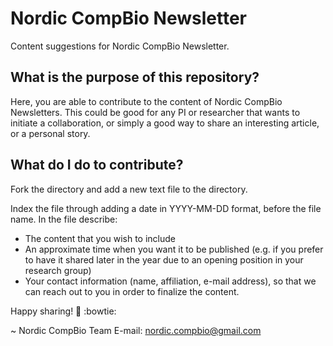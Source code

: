 # Nordic CompBio Newsletter
Content suggestions for Nordic CompBio Newsletter.

## What is the purpose of this repository? 
Here, you are able to contribute to the content of Nordic CompBio Newsletters. 
This could be good for any PI or researcher that wants to initiate a collaboration, 
or simply a good way to share an interesting article, or a personal story.

## What do I do to contribute?
Fork the directory and add a new text file to the directory. 

Index the file through adding a date in YYYY-MM-DD format, before the file name. 
In the file describe: 
* The content that you wish to include
* An approximate time when you want it to be published (e.g. if you prefer to have it shared later in the year due to an opening position in your research group)
* Your contact information (name, affiliation, e-mail address), so that we can reach out to you in order to finalize the content.

Happy sharing! 🦖 :bowtie: 

~ Nordic CompBio Team
E-mail: nordic.compbio@gmail.com
